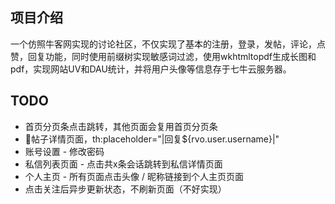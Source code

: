## 项目介绍
一个仿照牛客网实现的讨论社区，不仅实现了基本的注册，登录，发帖，评论，点赞，回复功能，同时使用前缀树实现敏感词过滤，使用wkhtmltopdf生成长图和pdf，实现网站UV和DAU统计，并将用户头像等信息存于七牛云服务器。

## TODO
- 首页分页条点击跳转，其他页面会复用首页分页条
- 🚩帖子详情页面，th:placeholder="|回复${rvo.user.username}|"
- 账号设置 - 修改密码
- 私信列表页面 - 点击共x条会话跳转到私信详情页面
- 个人主页 - 所有页面点击头像 / 昵称链接到个人主页页面
- 点击关注后异步更新状态，不刷新页面（不好实现）